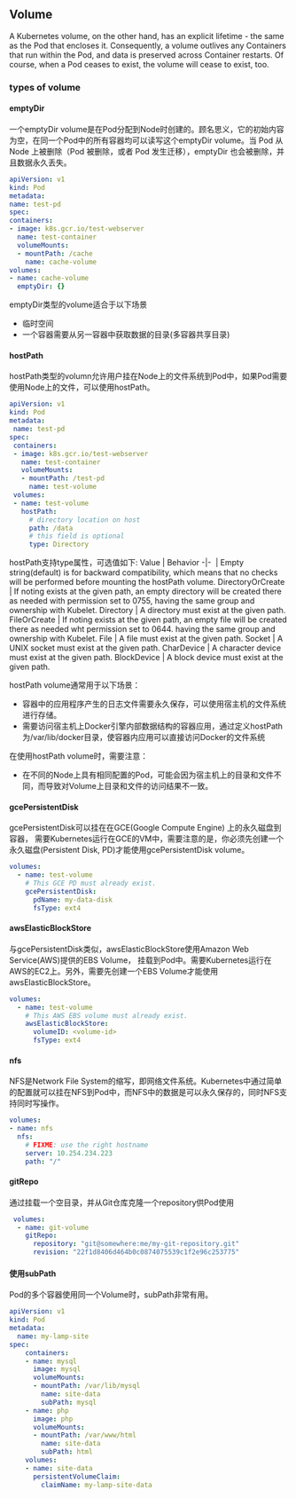 ## Volume
 A Kubernetes volume, on the other hand, has an explicit lifetime - the same as the Pod that encloses it. Consequently, a volume outlives any Containers that run within the Pod, and data is preserved across Container restarts. Of course, when a Pod ceases to exist, the volume will cease to exist, too. 

 ### types of volume
 #### emptyDir
  一个emptyDir volume是在Pod分配到Node时创建的。顾名思义，它的初始内容为空，在同一个Pod中的所有容器均可以读写这个emptyDir volume。当 Pod 从 Node 上被删除（Pod 被删除，或者 Pod 发生迁移），emptyDir 也会被删除，并且数据永久丢失。
  ```yaml
apiVersion: v1
kind: Pod
metadata:
 name: test-pd
spec:
  containers:
  - image: k8s.gcr.io/test-webserver
    name: test-container
    volumeMounts:
    - mountPath: /cache
      name: cache-volume
  volumes:
  - name: cache-volume
    emptyDir: {}
 ```
 emptyDir类型的volume适合于以下场景
 - 临时空间
 - 一个容器需要从另一容器中获取数据的目录(多容器共享目录)

 #### hostPath
 hostPath类型的volumn允许用户挂在Node上的文件系统到Pod中，如果Pod需要使用Node上的文件，可以使用hostPath。
 ```yaml
apiVersion: v1
kind: Pod
metadata:
  name: test-pd
spec:
  containers:
  - image: k8s.gcr.io/test-webserver
    name: test-container
    volumeMounts:
    - mountPath: /test-pd
      name: test-volume
  volumes:
  - name: test-volume
    hostPath:
      # directory location on host
      path: /data
      # this field is optional
      type: Directory
```
hostPath支持type属性，可选值如下:
Value | Behavior
-|-
&nbsp;| Empty string(default) is for backward compatibility, which means that no checks will be performed before mounting the hostPath volume. 
DirectoryOrCreate | If noting exists at the given path, an empty directory will be created there as needed with permission set to 0755, having the same group and ownership with Kubelet.
Directory | A directory must exist at the given path.
FileOrCreate | If noting exists at the given path, an empty file will be created there as needed wht permission set to 0644. having the same group and ownership with Kubelet.
File | A file must exist at the given path.
Socket | A UNIX socket must exist at the given path.
CharDevice | A character device must exist at the given path.
BlockDevice | A block device must exist at the given path. 

hostPath volume通常用于以下场景：
- 容器中的应用程序产生的日志文件需要永久保存，可以使用宿主机的文件系统进行存储。
- 需要访问宿主机上Docker引擎内部数据结构的容器应用，通过定义hostPath为/var/lib/docker目录，使容器内应用可以直接访问Docker的文件系统

在使用hostPath volume时，需要注意：
- 在不同的Node上具有相同配置的Pod，可能会因为宿主机上的目录和文件不同，而导致对Volume上目录和文件的访问结果不一致。

#### gcePersistentDisk
gcePersistentDisk可以挂在在GCE(Google Compute Engine) 上的永久磁盘到容器， 需要Kubernetes运行在GCE的VM中，需要注意的是，你必须先创建一个永久磁盘(Persistent Disk, PD)才能使用gcePersistentDisk volume。
```yaml
volumes:
  - name: test-volume
    # This GCE PD must already exist.
    gcePersistentDisk:
      pdName: my-data-disk
      fsType: ext4
```

#### awsElasticBlockStore
与gcePersistentDisk类似，awsElasticBlockStore使用Amazon Web Service(AWS)提供的EBS Volume， 挂载到Pod中。需要Kubernetes运行在AWS的EC2上。另外，需要先创建一个EBS Volume才能使用awsElasticBlockStore。
```yaml
volumes:
  - name: test-volume
    # This AWS EBS volume must already exist.
    awsElasticBlockStore:
      volumeID: <volume-id>
      fsType: ext4
```

#### nfs
NFS是Network File System的缩写，即网络文件系统。Kubernetes中通过简单的配置就可以挂在NFS到Pod中，而NFS中的数据是可以永久保存的，同时NFS支持同时写操作。
```yaml
volumes:
- name: nfs
  nfs:
    # FIXME: use the right hostname
    server: 10.254.234.223
    path: "/"
```

#### gitRepo
通过挂载一个空目录，并从Git仓库克隆一个repository供Pod使用
```yaml
 volumes:
  - name: git-volume
    gitRepo:
      repository: "git@somewhere:me/my-git-repository.git"
      revision: "22f1d8406d464b0c0874075539c1f2e96c253775"
```

#### 使用subPath

Pod的多个容器使用同一个Volume时，subPath非常有用。

```yaml
apiVersion: v1
kind: Pod
metadata:
  name: my-lamp-site
spec:
    containers:
    - name: mysql
      image: mysql
      volumeMounts:
      - mountPath: /var/lib/mysql
        name: site-data
        subPath: mysql
    - name: php
      image: php
      volumeMounts:
      - mountPath: /var/www/html
        name: site-data
        subPath: html
    volumes:
    - name: site-data
      persistentVolumeClaim:
        claimName: my-lamp-site-data
```